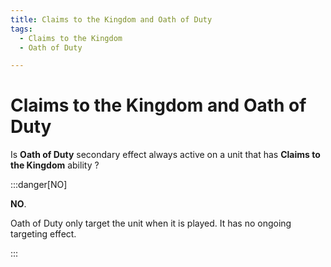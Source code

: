 ```yaml
---
title: Claims to the Kingdom and Oath of Duty
tags:
  - Claims to the Kingdom
  - Oath of Duty

---
```


# Claims to the Kingdom and Oath of Duty 

Is **Oath of Duty** secondary effect always active on a unit that has **Claims to the Kingdom** ability ?


:::danger[NO]

**NO**.

Oath of Duty only target the unit when it is played. It has no ongoing targeting effect.

:::

